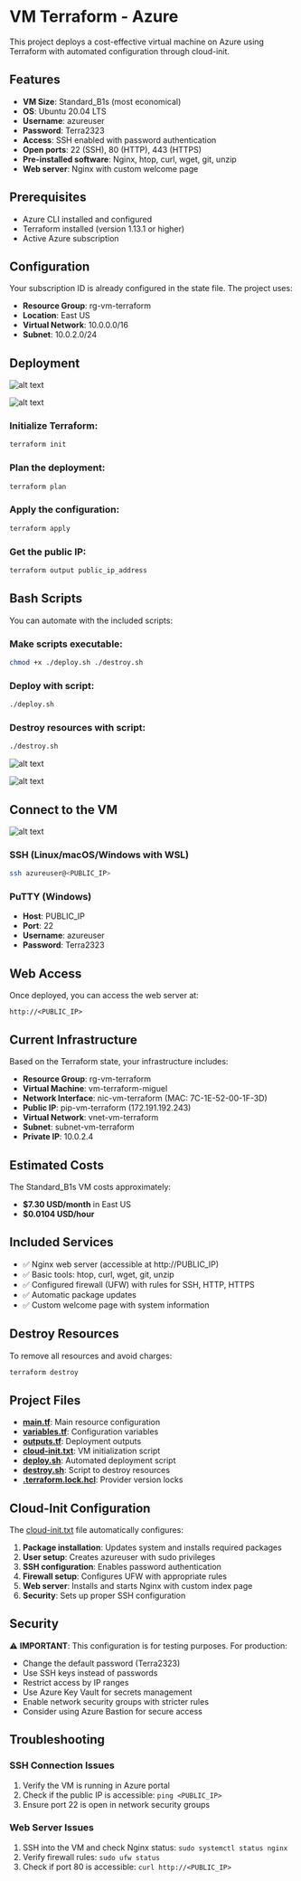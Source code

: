 # VM Terraform - Azure

This project deploys a cost-effective virtual machine on Azure using Terraform with automated configuration through cloud-init.

## Features

- **VM Size**: Standard_B1s (most economical)
- **OS**: Ubuntu 20.04 LTS
- **Username**: azureuser
- **Password**: Terra2323
- **Access**: SSH enabled with password authentication
- **Open ports**: 22 (SSH), 80 (HTTP), 443 (HTTPS)
- **Pre-installed software**: Nginx, htop, curl, wget, git, unzip
- **Web server**: Nginx with custom welcome page

## Prerequisites

- Azure CLI installed and configured
- Terraform installed (version 1.13.1 or higher)
- Active Azure subscription

## Configuration

Your subscription ID is already configured in the state file. The project uses:
- **Resource Group**: rg-vm-terraform
- **Location**: East US
- **Virtual Network**: 10.0.0.0/16
- **Subnet**: 10.0.2.0/24

## Deployment

![alt text](image-6.png)

![alt text](image-7.png)

### Initialize Terraform:
```bash
terraform init
```

### Plan the deployment:
```bash
terraform plan
```

### Apply the configuration:
```bash
terraform apply
```

### Get the public IP:
```bash
terraform output public_ip_address
```

## Bash Scripts

You can automate with the included scripts:

### Make scripts executable:
```bash
chmod +x ./deploy.sh ./destroy.sh
```

### Deploy with script:
```bash
./deploy.sh
```

### Destroy resources with script:
```bash
./destroy.sh
```

![alt text](image-9.png)

![alt text](image-10.png)


## Connect to the VM

![alt text](image-8.png)


### SSH (Linux/macOS/Windows with WSL)
```bash
ssh azureuser@<PUBLIC_IP>
```

### PuTTY (Windows)
- **Host**: PUBLIC_IP
- **Port**: 22
- **Username**: azureuser
- **Password**: Terra2323

## Web Access

Once deployed, you can access the web server at:
```
http://<PUBLIC_IP>
```


## Current Infrastructure

Based on the Terraform state, your infrastructure includes:

- **Resource Group**: rg-vm-terraform
- **Virtual Machine**: vm-terraform-miguel
- **Network Interface**: nic-vm-terraform (MAC: 7C-1E-52-00-1F-3D)
- **Public IP**: pip-vm-terraform (172.191.192.243)
- **Virtual Network**: vnet-vm-terraform
- **Subnet**: subnet-vm-terraform
- **Private IP**: 10.0.2.4

## Estimated Costs

The Standard_B1s VM costs approximately:
- **$7.30 USD/month** in East US
- **$0.0104 USD/hour**

## Included Services

- ✅ Nginx web server (accessible at http://PUBLIC_IP)
- ✅ Basic tools: htop, curl, wget, git, unzip
- ✅ Configured firewall (UFW) with rules for SSH, HTTP, HTTPS
- ✅ Automatic package updates
- ✅ Custom welcome page with system information

## Destroy Resources

To remove all resources and avoid charges:

```bash
terraform destroy
```

## Project Files

- **[main.tf](main.tf)**: Main resource configuration
- **[variables.tf](variables.tf)**: Configuration variables
- **[outputs.tf](outputs.tf)**: Deployment outputs
- **[cloud-init.txt](cloud-init.txt)**: VM initialization script
- **[deploy.sh](deploy.sh)**: Automated deployment script
- **[destroy.sh](destroy.sh)**: Script to destroy resources
- **[.terraform.lock.hcl](.terraform.lock.hcl)**: Provider version locks

## Cloud-Init Configuration

The [cloud-init.txt](cloud-init.txt) file automatically configures:

1. **Package installation**: Updates system and installs required packages
2. **User setup**: Creates azureuser with sudo privileges
3. **SSH configuration**: Enables password authentication
4. **Firewall setup**: Configures UFW with appropriate rules
5. **Web server**: Installs and starts Nginx with custom index page
6. **Security**: Sets up proper SSH configuration

## Security

⚠️ **IMPORTANT**: This configuration is for testing purposes. For production:

- Change the default password (Terra2323)
- Use SSH keys instead of passwords
- Restrict access by IP ranges
- Use Azure Key Vault for secrets management
- Enable network security groups with stricter rules
- Consider using Azure Bastion for secure access

## Troubleshooting

### SSH Connection Issues
1. Verify the VM is running in Azure portal
2. Check if the public IP is accessible: `ping <PUBLIC_IP>`
3. Ensure port 22 is open in network security groups

### Web Server Issues
1. SSH into the VM and check Nginx status: `sudo systemctl status nginx`
2. Verify firewall rules: `sudo ufw status`
3. Check if port 80 is accessible: `curl http://<PUBLIC_IP>`